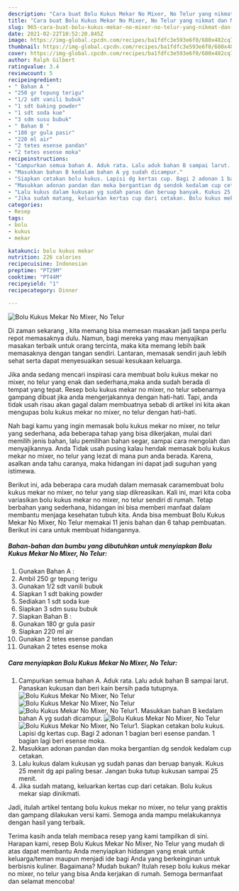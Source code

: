 ```yaml
---
description: "Cara buat Bolu Kukus Mekar No Mixer, No Telur yang nikmat dan Mudah Dibuat"
title: "Cara buat Bolu Kukus Mekar No Mixer, No Telur yang nikmat dan Mudah Dibuat"
slug: 965-cara-buat-bolu-kukus-mekar-no-mixer-no-telur-yang-nikmat-dan-mudah-dibuat
date: 2021-02-22T10:52:20.845Z
image: https://img-global.cpcdn.com/recipes/ba1fdfc3e593e6f0/680x482cq70/bolu-kukus-mekar-no-mixer-no-telur-foto-resep-utama.jpg
thumbnail: https://img-global.cpcdn.com/recipes/ba1fdfc3e593e6f0/680x482cq70/bolu-kukus-mekar-no-mixer-no-telur-foto-resep-utama.jpg
cover: https://img-global.cpcdn.com/recipes/ba1fdfc3e593e6f0/680x482cq70/bolu-kukus-mekar-no-mixer-no-telur-foto-resep-utama.jpg
author: Ralph Gilbert
ratingvalue: 3.4
reviewcount: 5
recipeingredient:
- " Bahan A "
- "250 gr tepung terigu"
- "1/2 sdt vanili bubuk"
- "1 sdt baking powder"
- "1 sdt soda kue"
- "3 sdm susu bubuk"
- " Bahan B "
- "180 gr gula pasir"
- "220 ml air"
- "2 tetes esense pandan"
- "2 tetes esense moka"
recipeinstructions:
- "Campurkan semua bahan A. Aduk rata. Lalu aduk bahan B sampai larut. Panaskan kukusan dan beri kain bersih pada tutupnya."
- "Masukkan bahan B kedalam bahan A yg sudah dicampur."
- "Siapkan cetakan bolu kukus. Lapisi dg kertas cup. Bagi 2 adonan 1 bagian beri esense pandan. 1 bagian lagi beri esense moka."
- "Masukkan adonan pandan dan moka bergantian dg sendok kedalam cup cetakan."
- "Lalu kukus dalam kukusan yg sudah panas dan beruap banyak. Kukus 25 menit dg api paling besar. Jangan buka tutup kukusan sampai 25 menit."
- "Jika sudah matang, keluarkan kertas cup dari cetakan. Bolu kukus mekar siap dinikmati."
categories:
- Resep
tags:
- bolu
- kukus
- mekar

katakunci: bolu kukus mekar 
nutrition: 226 calories
recipecuisine: Indonesian
preptime: "PT29M"
cooktime: "PT44M"
recipeyield: "1"
recipecategory: Dinner

---
```



![Bolu Kukus Mekar No Mixer, No Telur](https://img-global.cpcdn.com/recipes/ba1fdfc3e593e6f0/680x482cq70/bolu-kukus-mekar-no-mixer-no-telur-foto-resep-utama.jpg)

Di zaman  sekarang , kita memang bisa memesan masakan jadi tanpa perlu repot memasaknya dulu. Namun, bagi mereka yang mau menyajikan masakan terbaik untuk orang tercinta, maka kita memang lebih baik memasaknya dengan tangan sendiri. Lantaran, memasak sendiri jauh lebih sehat serta dapat menyesuaikan sesuai kesukaan keluarga.

Jika anda sedang mencari inspirasi cara membuat bolu kukus mekar no mixer, no telur yang enak dan sederhana,maka anda sudah berada di tempat yang tepat. Resep bolu kukus mekar no mixer, no telur  sebenarnya gampang dibuat jika anda mengerjakannya dengan hati-hati. Tapi, anda tidak usah risau akan gagal dalam membuatnya 
sebab di artikel ini kita akan mengupas bolu kukus mekar no mixer, no telur dengan hati-hati.  



Nah bagi kamu yang ingin memasak bolu kukus mekar no mixer, no telur yang sederhana, ada beberapa tahap yang bisa dikerjakan, mulai dari memilih jenis bahan, lalu pemilihan bahan segar, sampai cara mengolah dan menyajikannya. Anda Tidak usah pusing kalau hendak memasak bolu kukus mekar no mixer, no telur yang lezat di mana pun anda berada. Karena, asalkan anda  tahu caranya, maka hidangan ini dapat jadi suguhan yang istimewa.

Berikut ini, ada beberapa cara mudah dalam memasak caramembuat bolu kukus mekar no mixer, no telur yang siap dikreasikan. Kali ini, mari kita coba variasikan bolu kukus mekar no mixer, no telur sendiri di rumah. Tetap berbahan yang sederhana, hidangan ini bisa memberi manfaat dalam membantu menjaga kesehatan tubuh kita. Anda bisa membuat Bolu Kukus Mekar No Mixer, No Telur memakai 11 jenis bahan dan 6 tahap pembuatan. Berikut ini cara untuk membuat hidangannya.

<!--inarticleads1-->

##### Bahan-bahan dan bumbu yang dibutuhkan untuk menyiapkan Bolu Kukus Mekar No Mixer, No Telur:

1. Gunakan  Bahan A :
1. Ambil 250 gr tepung terigu
1. Gunakan 1/2 sdt vanili bubuk
1. Siapkan 1 sdt baking powder
1. Sediakan 1 sdt soda kue
1. Siapkan 3 sdm susu bubuk
1. Siapkan  Bahan B :
1. Gunakan 180 gr gula pasir
1. Siapkan 220 ml air
1. Gunakan 2 tetes esense pandan
1. Gunakan 2 tetes esense moka




<!--inarticleads2-->

##### Cara menyiapkan Bolu Kukus Mekar No Mixer, No Telur:

1. Campurkan semua bahan A. Aduk rata. Lalu aduk bahan B sampai larut. Panaskan kukusan dan beri kain bersih pada tutupnya.
<img src="https://img-global.cpcdn.com/steps/6c35f52c0e8f85fe/160x128cq70/bolu-kukus-mekar-no-mixer-no-telur-langkah-memasak-1-foto.jpg" alt="Bolu Kukus Mekar No Mixer, No Telur"><img src="https://img-global.cpcdn.com/steps/32ea86fe7cd911e4/160x128cq70/bolu-kukus-mekar-no-mixer-no-telur-langkah-memasak-1-foto.jpg" alt="Bolu Kukus Mekar No Mixer, No Telur"><img src="https://img-global.cpcdn.com/steps/9e5c7c2d621ffb04/160x128cq70/bolu-kukus-mekar-no-mixer-no-telur-langkah-memasak-1-foto.jpg" alt="Bolu Kukus Mekar No Mixer, No Telur">1. Masukkan bahan B kedalam bahan A yg sudah dicampur.
<img src="https://img-global.cpcdn.com/steps/1880970ceb7b40d7/160x128cq70/bolu-kukus-mekar-no-mixer-no-telur-langkah-memasak-2-foto.jpg" alt="Bolu Kukus Mekar No Mixer, No Telur"><img src="https://img-global.cpcdn.com/steps/cac3d05380741a2c/160x128cq70/bolu-kukus-mekar-no-mixer-no-telur-langkah-memasak-2-foto.jpg" alt="Bolu Kukus Mekar No Mixer, No Telur">1. Siapkan cetakan bolu kukus. Lapisi dg kertas cup. Bagi 2 adonan 1 bagian beri esense pandan. 1 bagian lagi beri esense moka.
1. Masukkan adonan pandan dan moka bergantian dg sendok kedalam cup cetakan.
1. Lalu kukus dalam kukusan yg sudah panas dan beruap banyak. Kukus 25 menit dg api paling besar. Jangan buka tutup kukusan sampai 25 menit.
1. Jika sudah matang, keluarkan kertas cup dari cetakan. Bolu kukus mekar siap dinikmati.




Jadi, itulah artikel tentang  bolu kukus mekar no mixer, no telur  yang praktis dan gampang dilakukan versi kami. Semoga anda mampu melakukannya dengan hasil yang terbaik. 

Terima kasih anda telah membaca resep yang kami tampilkan di sini. Harapan kami, resep  Bolu Kukus Mekar No Mixer, No Telur yang mudah di atas dapat membantu Anda menyiapkan hidangan yang enak untuk keluarga/teman maupun menjadi ide bagi Anda yang berkeinginan untuk berbisnis kuliner. Bagaimana? Mudah bukan? Itulah resep bolu kukus mekar no mixer, no telur yang bisa Anda kerjakan di rumah. Semoga bermanfaat dan selamat mencoba!

